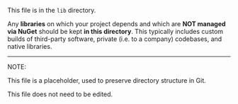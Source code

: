 This file is in the `lib` directory.

Any **libraries** on which your project depends and which are **NOT managed via NuGet** should be kept **in this directory**.
This typically includes custom builds of third-party software, private (i.e. to a company) codebases, and native libraries.

---
NOTE: 

This file is a placeholder, used to preserve directory structure in Git.

This file does not need to be edited.